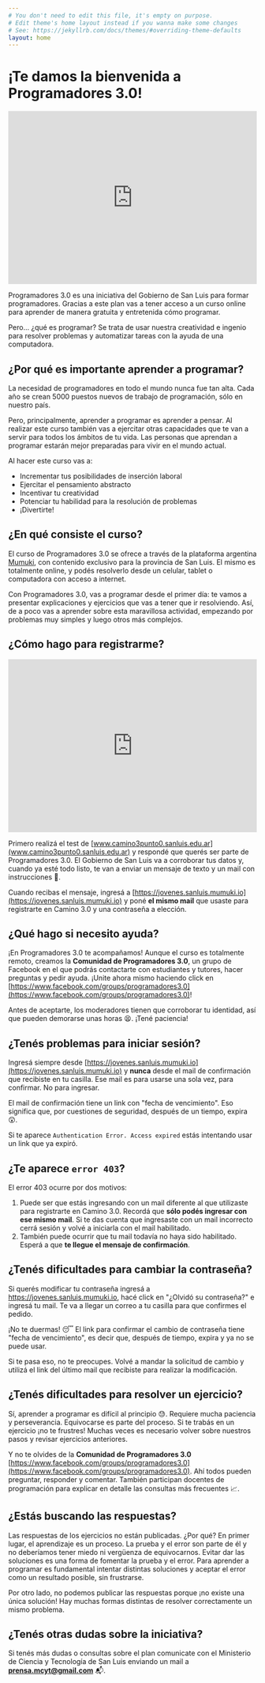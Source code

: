 ```yaml
---
# You don't need to edit this file, it's empty on purpose.
# Edit theme's home layout instead if you wanna make some changes
# See: https://jekyllrb.com/docs/themes/#overriding-theme-defaults
layout: home
---
```


# ¡Te damos la bienvenida a Programadores 3.0!

<iframe width="100%" height="350" src="https://www.youtube.com/embed/wnAP7HChPrI" frameborder="0" allow="autoplay; encrypted-media" allowfullscreen></iframe>

Programadores 3.0 es una iniciativa del Gobierno de San Luis para formar programadores. Gracias a este plan vas a tener acceso a un curso online para aprender de manera gratuita y entretenida cómo programar.

Pero... ¿qué es programar? Se trata de usar nuestra creatividad e ingenio para resolver problemas y automatizar tareas con la ayuda de una computadora.

## ¿Por qué es importante aprender a programar?

La necesidad de programadores en todo el mundo nunca fue tan alta. Cada año se crean 5000 puestos nuevos de trabajo de programación, sólo en nuestro país.

Pero, principalmente, aprender a programar es aprender a pensar. Al realizar este curso también vas a ejercitar otras capacidades que te van a servir para todos los ámbitos de tu vida. Las personas que aprendan a programar estarán mejor preparadas para vivir en el mundo actual.

Al hacer este curso vas a:

 * Incrementar tus posibilidades de inserción laboral
 * Ejercitar el pensamiento abstracto
 * Incentivar tu creatividad
 * Potenciar tu habilidad para la resolución de problemas
 * ¡Divertirte!

## ¿En qué consiste el curso?

El curso de Programadores 3.0 se ofrece a través de la plataforma argentina [Mumuki](http://mumuki.org), con contenido exclusivo para la provincia de San Luis. El mismo es totalmente online, y podés resolverlo desde un celular, tablet o computadora con acceso a internet.

Con Programadores 3.0, vas a programar desde el primer día: te vamos a presentar explicaciones y ejercicios que vas a tener que ir resolviendo. Así, de a poco vas a aprender sobre esta maravillosa actividad, empezando por problemas muy simples y luego otros más complejos.

## ¿Cómo hago para registrarme?

<iframe width="100%" height="350" src="https://www.youtube.com/embed/3j1uP_Xaki8" frameborder="0" allow="autoplay; encrypted-media" allowfullscreen></iframe>

 Primero realizá el test de [www.camino3punto0.sanluis.edu.ar](www.camino3punto0.sanluis.edu.ar) y respondé que querés ser parte de Programadores 3.0. El Gobierno de San Luis va a corroborar tus datos y, cuando ya esté todo listo, te van a enviar un mensaje de texto y un mail con instrucciones :calling:.

 Cuando recibas el mensaje, ingresá a [https://jovenes.sanluis.mumuki.io](https://jovenes.sanluis.mumuki.io) y poné **el mismo mail** que usaste para registrarte en Camino 3.0 y una contraseña a elección.

## ¿Qué hago si necesito ayuda?

¡En Programadores 3.0 te acompañamos! Aunque el curso es totalmente remoto, creamos la **Comunidad de Programadores 3.0**, un grupo de Facebook en el que podrás contactarte con estudiantes y tutores, hacer preguntas y pedir ayuda. ¡Unite ahora mismo haciendo click en  [https://www.facebook.com/groups/programadores3.0](https://www.facebook.com/groups/programadores3.0)!

Antes de aceptarte, los moderadores tienen que corroborar tu identidad, así que pueden demorarse unas horas :tired_face:. ¡Tené paciencia!

## ¿Tenés problemas para iniciar sesión?

 Ingresá siempre desde [https://jovenes.sanluis.mumuki.io](https://jovenes.sanluis.mumuki.io) y **nunca** desde el mail de confirmación que recibiste en tu casilla. Ese mail es para usarse una sola vez, para confirmar. No para ingresar.

 El mail de confirmación tiene un link con "fecha de vencimiento". Eso significa que, por cuestiones de seguridad, después de un tiempo, expira :astonished:.

 Si te aparece `Authentication Error. Access expired` estás intentando usar un link que ya expiró.

## ¿Te aparece `error 403`?

 El error 403 ocurre por dos motivos:

 1. Puede ser que estás ingresando con un mail diferente al que utilizaste para registrarte en Camino 3.0. Recordá que **sólo podés ingresar con ese mismo mail**. Si te das cuenta que ingresaste con un mail incorrecto cerrá sesión y volvé a iniciarla con el mail habilitado.
 2.  También puede ocurrir que tu mail todavía no haya sido habilitado. Esperá a que **te llegue el mensaje de confirmación**.

## ¿Tenés dificultades para cambiar la contraseña?

Si querés modificar tu contraseña ingresá a https://jovenes.sanluis.mumuki.io, hacé click en "¿Olvidó su contraseña?" e ingresá tu mail. Te va a llegar un correo a tu casilla para que confirmes el pedido.

¡No te duermas! :sleeping: El link para confirmar el cambio de contraseña tiene "fecha de vencimiento", es decir que, después de tiempo, expira y ya no se puede usar.

Si te pasa eso, no te preocupes. Volvé a mandar la solicitud de cambio y utilizá el link del último mail que recibiste para realizar la modificación.

## ¿Tenés dificultades para resolver un ejercicio?

 Sí, aprender a programar es difícil al principio :sweat:. Requiere mucha paciencia y perseverancia. Equivocarse es parte del proceso. Si te trabás en un ejercicio ¡no te frustres! Muchas veces es necesario volver sobre nuestros pasos y revisar ejercicios anteriores.

 Y no te olvides de la **Comunidad de Programadores 3.0** [https://www.facebook.com/groups/programadores3.0](https://www.facebook.com/groups/programadores3.0). Ahí todos pueden preguntar, responder y comentar. También participan docentes de programación para explicar en detalle las consultas más frecuentes :chart_with_upwards_trend:.

## ¿Estás buscando las respuestas?

 Las respuestas de los ejercicios no están publicadas. ¿Por qué? En primer lugar, el aprendizaje es un proceso. La prueba y el error son parte de él y no deberíamos tener miedo ni vergüenza de equivocarnos. Evitar dar las soluciones es una forma de fomentar la prueba y el error. Para aprender a programar es fundamental intentar distintas soluciones y aceptar el error como un resultado posible, sin frustrarse.

 Por otro lado, no podemos publicar las respuestas porque ¡no existe una única solución! Hay muchas formas distintas de resolver correctamente un mismo problema.


## ¿Tenés otras dudas sobre la iniciativa?

 Si tenés más dudas o consultas sobre el plan comunicate con el Ministerio de Ciencia y Tecnología de San Luis enviando un mail a **prensa.mcyt@gmail.com** :mailbox_with_mail:.
